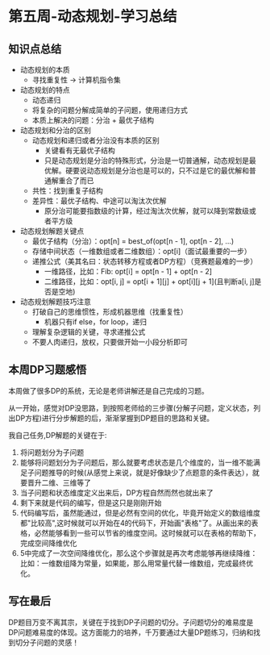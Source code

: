 # 第五周-动态规划-学习总结
## 知识点总结
- 动态规划的本质
  - 寻找重复性 -> 计算机指令集
- 动态规划的特点
  - 动态递归
  - 将复杂的问题分解成简单的子问题，使用递归方式
  - 本质上解决的问题：分治 + 最优子结构
- 动态规划和分治的区别
  - 动态规划和递归或者分治没有本质的区别
    - 关键看有无最优子结构
    - 只是动态规划是分治的特殊形式，分治是一切普通解，动态规划是最优解。硬要说动态规划是分治也是可以的，只不过是它的最优解和普通解重合了而已
  - 共性：找到重复子结构
  - 差异性：最优子结构、中途可以淘汰次优解
    - 原分治可能要指数级的计算，经过淘汰次优解，就可以降到常数级或者平方级
- 动态规划解题关键点
  - 最优子结构（分治）：opt[n] = best_of(opt[n - 1], opt[n - 2], ...)
  - 存储中间状态（一维数组或者二维数组）：opt[i]（面试最重要的一步）
  - 递推公式（美其名曰：状态转移方程或者DP方程）（竞赛题最难的一步）
    - 一维路径，比如：Fib: opt[i] = opt[n - 1] + opt[n - 2]
    - 二维路径，比如：opt[i, j] = opt[i + 1][j] + opt[i][j + 1](且判断a[i, j]是否是空地)
- 动态规划解题技巧注意
  - 打破自己的思维惯性，形成机器思维（找重复性）
    - 机器只有if else，for loop，递归
  - 理解复杂逻辑的关键，寻求递推公式
  - 不要人肉递归，放权，只要做开始一小段分析即可

## 本周DP习题感悟
本周做了很多DP的系统，无论是老师讲解还是自己完成的习题。

从一开始，感觉对DP没思路，到按照老师给的三步骤(分解子问题，定义状态，列出DP方程)进行分步解题的后，渐渐掌握到DP题目的思路和关键。

我自己任务,DP解题的关键在于:
1. 将问题划分为子问题
2. 能够将问题划分为子问题后，那么就要考虑状态是几个维度的，当一维不能满足子问题推导的时候(从感觉上来说，就是好像缺少了点题意的条件表达），就要晋升二维、三维等了
3. 当子问题和状态维度定义出来后，DP方程自然而然也就出来了
4. 剩下来就是代码的编写，但是这只是刚刚开始
5. 代码编写后，虽然能通过，但是必然有空间的优化，毕竟开始定义的数组维度都"比较高",这时候就可以开始在4的代码下，开始画"表格"了。从画出来的表格，必然能够看到一些可以节省的维度空间。这时候就可以在表格的帮助下，完成空间降维优化
6. 5中完成了一次空间降维优化，那么这个步骤就是再次考虑能够再继续降维：比如：一维数组降为常量，如果能，那么用常量代替一维数组，完成最终优化。

## 写在最后
DP题目万变不离其宗，关键在于找到DP子问题的切分。子问题切分的难易度是DP问题难易度的体现。这方面能力的培养，千万要通过大量DP题练习，归纳和找到切分子问题的灵感！









  

